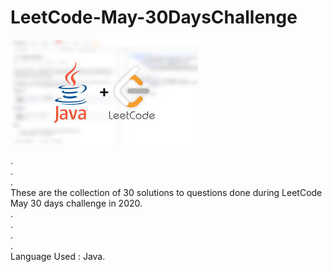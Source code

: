 # LeetCode-May-30DaysChallenge

![leetcode](/images.jpeg)

.<br/>
.<br/>
.<br/>
These are the collection of 30 solutions to questions done during LeetCode May 30 days challenge in 2020.<br/>
.<br/>
.<br/>
.<br/>
.<br/>
Language Used : Java.<br/>
